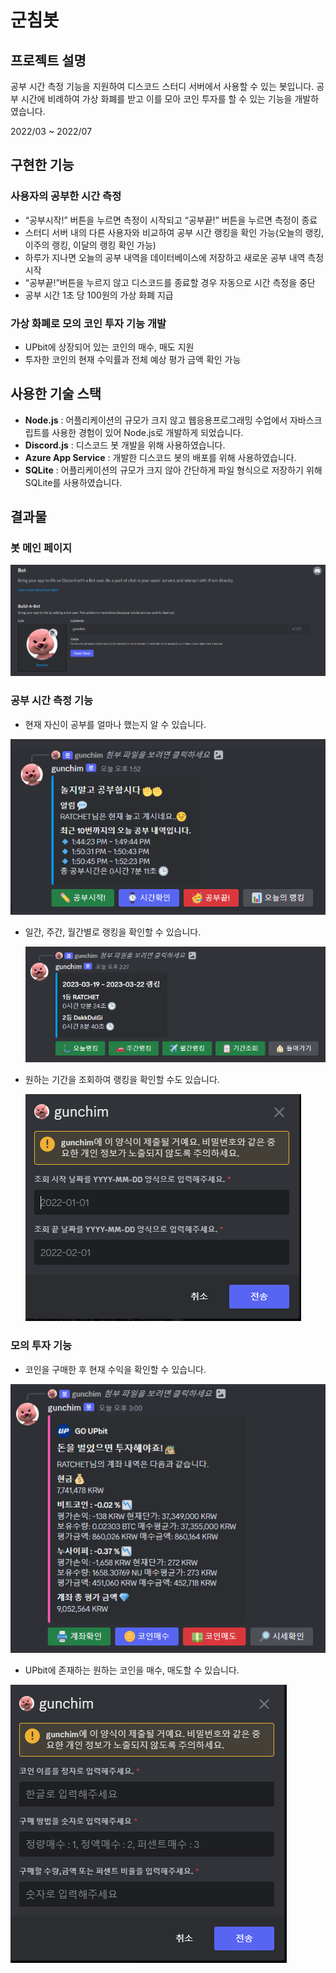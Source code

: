 # 군침봇
## 프로젝트 설명

공부 시간 측정 기능을 지원하여 디스코드 스터디 서버에서 사용할 수 있는 봇입니다. 공부 시간에 비례하여 가상 화폐를 받고 이를 모아 코인 투자를 할 수 있는 기능을 개발하였습니다.

2022/03 ~ 2022/07

## 구현한 기능

### **사용자의 공부한 시간 측정**

- “공부시작!” 버튼을 누르면 측정이 시작되고 “공부끝!” 버튼을 누르면 측정이 종료
- 스터디 서버 내의 다른 사용자와 비교하여 공부 시간 랭킹을 확인 가능(오늘의 랭킹, 이주의 랭킹, 이달의 랭킹 확인 가능)
- 하루가 지나면 오늘의 공부 내역을 데이터베이스에 저장하고 새로운 공부 내역 측정 시작
- “공부끝!”버튼을 누르지 않고 디스코드를 종료할 경우 자동으로 시간 측정을 중단
- 공부 시간 1초 당 100원의 가상 화폐 지급

### **가상 화폐로 모의 코인 투자 기능 개발**

- UPbit에 상장되어 있는 코인의 매수, 매도 지원
- 투자한 코인의 현재 수익률과 전체 예상 평가 금액 확인 가능

## 사용한 기술 스택

- **Node.js** : 어플리케이션의 규모가 크지 않고 웹응용프로그래밍 수업에서 자바스크립트를 사용한 경험이 있어 Node.js로 개발하게 되었습니다.
- **Discord.js** : 디스코드 봇 개발을 위해 사용하였습니다.
- **Azure App Service** : 개발한 디스코드 봇의 배포를 위해 사용하였습니다.
- **SQLite** : 어플리케이션의 규모가 크지 않아 간단하게 파일 형식으로 저장하기 위해 SQLite를 사용하였습니다.

## 결과물

### 봇 메인 페이지

![군침봇.png](./image/main.png)

### 공부 시간 측정 기능

- 현재 자신이 공부를 얼마나 했는지 알 수 있습니다.

![시간 측정.png](./image/study-time.png)

- 일간, 주간, 월간별로 랭킹을 확인할 수 있습니다.
    
    ![이번주랭킹.png](./image/study-ranking.png)
    

- 원하는 기간을 조회하여 랭킹을 확인할 수도 있습니다.
    
    ![특정랭킹.png](./image/study-specific.png)
    

### 모의 투자 기능

- 코인을 구매한 후 현재 수익을 확인할 수 있습니다.

![코인투자.png](./image/coin-main.png)

- UPbit에 존재하는 원하는 코인을 매수, 매도할 수 있습니다.

![코인매수.png](./image/coin-modal.png)
